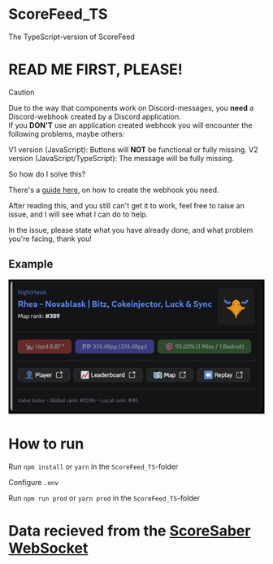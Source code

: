 # ScoreFeed_TS
The TypeScript-version of ScoreFeed
<br />

# READ ME FIRST, PLEASE!
> [!CAUTION]
> Due to the way that components work on Discord-messages, you **need** a Discord-webhook created by a Discord application.  
> If you **DON'T** use an application created webhook you will encounter the following problems, maybe others:  
>  
> V1 version (JavaScript): Buttons will **NOT** be functional or fully missing.
> V2 version (JavaScript/TypeScript): The message will be fully missing.  
>  
> So how do I solve this?
>   
> There's a [guide here](https://web.archive.org/web/20250212204907/https://hookdeck.com/webhooks/platforms/tutorial-how-to-configure-discord-webhooks-using-the-api), on how to create the webhook you need.

After reading this, and you still can't get it to work, feel free to raise an issue, and I will see what I can do to help.  

In the issue, please state what you have already done, and what problem you're facing, thank you!

## Example
<img src="../v2.png" />

# How to run

Run `npm install` or `yarn` in the `ScoreFeed_TS`-folder

Configure `.env`

Run `npm run prod` or `yarn prod` in the `ScoreFeed_TS`-folder

# Data recieved from the [ScoreSaber WebSocket](./WSDataStructure.json)

